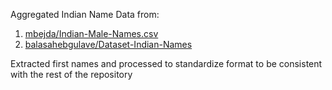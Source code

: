 Aggregated Indian Name Data from:

1. [mbejda/Indian-Male-Names.csv](https://gist.github.com/mbejda/7f86ca901fe41bc14a63)
2. [balasahebgulave/Dataset-Indian-Names](https://github.com/balasahebgulave/Dataset-Indian-Names)

Extracted first names and processed to standardize format to be consistent with the rest of the repository
